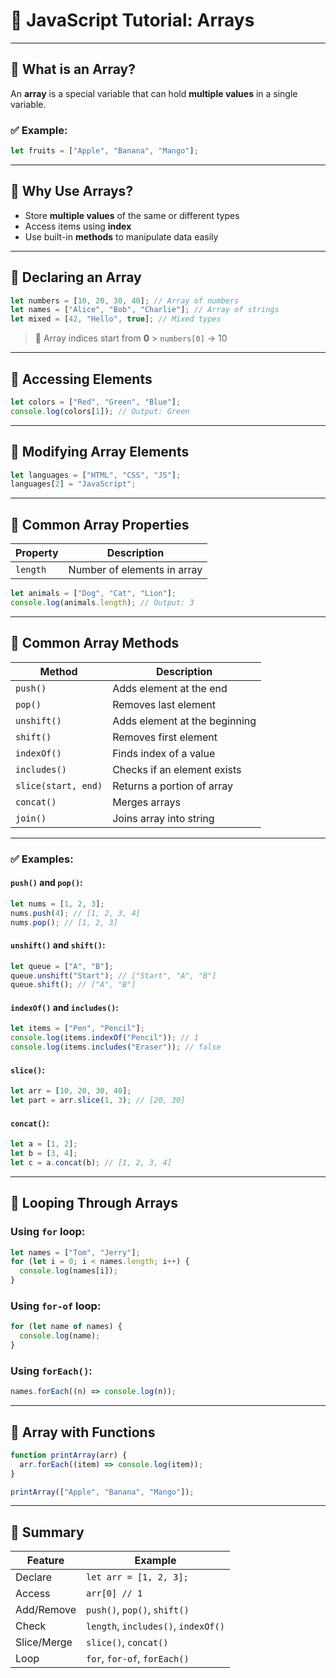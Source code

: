 # 📘 JavaScript Tutorial: Arrays

---

## 🔹 What is an Array?

An **array** is a special variable that can hold **multiple values** in a single variable.

### ✅ Example:

```javascript
let fruits = ["Apple", "Banana", "Mango"];
```

---

## 📌 Why Use Arrays?

- Store **multiple values** of the same or different types
- Access items using **index**
- Use built-in **methods** to manipulate data easily

---

## 🔹 Declaring an Array

```javascript
let numbers = [10, 20, 30, 40]; // Array of numbers
let names = ["Alice", "Bob", "Charlie"]; // Array of strings
let mixed = [42, "Hello", true]; // Mixed types
```

> 🔸 Array indices start from **0** > `numbers[0]` → 10

---

## 🔹 Accessing Elements

```javascript
let colors = ["Red", "Green", "Blue"];
console.log(colors[1]); // Output: Green
```

---

## 🔹 Modifying Array Elements

```javascript
let languages = ["HTML", "CSS", "JS"];
languages[2] = "JavaScript";
```

---

## 🔹 Common Array Properties

| Property | Description                 |
| -------- | --------------------------- |
| `length` | Number of elements in array |

```javascript
let animals = ["Dog", "Cat", "Lion"];
console.log(animals.length); // Output: 3
```

---

## 🔹 Common Array Methods

| Method              | Description                   |
| ------------------- | ----------------------------- |
| `push()`            | Adds element at the end       |
| `pop()`             | Removes last element          |
| `unshift()`         | Adds element at the beginning |
| `shift()`           | Removes first element         |
| `indexOf()`         | Finds index of a value        |
| `includes()`        | Checks if an element exists   |
| `slice(start, end)` | Returns a portion of array    |
| `concat()`          | Merges arrays                 |
| `join()`            | Joins array into string       |

---

### ✅ Examples:

#### `push()` and `pop()`:

```javascript
let nums = [1, 2, 3];
nums.push(4); // [1, 2, 3, 4]
nums.pop(); // [1, 2, 3]
```

#### `unshift()` and `shift()`:

```javascript
let queue = ["A", "B"];
queue.unshift("Start"); // ["Start", "A", "B"]
queue.shift(); // ["A", "B"]
```

#### `indexOf()` and `includes()`:

```javascript
let items = ["Pen", "Pencil"];
console.log(items.indexOf("Pencil")); // 1
console.log(items.includes("Eraser")); // false
```

#### `slice()`:

```javascript
let arr = [10, 20, 30, 40];
let part = arr.slice(1, 3); // [20, 30]
```

#### `concat()`:

```javascript
let a = [1, 2];
let b = [3, 4];
let c = a.concat(b); // [1, 2, 3, 4]
```

---

## 🔹 Looping Through Arrays

### Using `for` loop:

```javascript
let names = ["Tom", "Jerry"];
for (let i = 0; i < names.length; i++) {
  console.log(names[i]);
}
```

### Using `for-of` loop:

```javascript
for (let name of names) {
  console.log(name);
}
```

### Using `forEach()`:

```javascript
names.forEach((n) => console.log(n));
```

---

## 🔹 Array with Functions

```javascript
function printArray(arr) {
  arr.forEach((item) => console.log(item));
}

printArray(["Apple", "Banana", "Mango"]);
```

---

## 🧠 Summary

| Feature     | Example                             |
| ----------- | ----------------------------------- |
| Declare     | `let arr = [1, 2, 3];`              |
| Access      | `arr[0] // 1`                       |
| Add/Remove  | `push()`, `pop()`, `shift()`        |
| Check       | `length`, `includes()`, `indexOf()` |
| Slice/Merge | `slice()`, `concat()`               |
| Loop        | `for`, `for-of`, `forEach()`        |